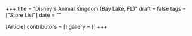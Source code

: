 +++
title = "Disney's Animal Kingdom (Bay Lake, FL)"
draft = false
tags = ["Store List"]
date = ""

[Article]
contributors = []
gallery = []
+++